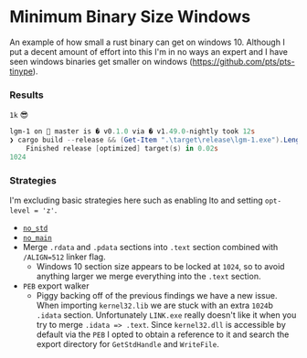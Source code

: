# Minimum Binary Size Windows
An example of how small a rust binary can get on windows 10. Although I put a decent 
amount of effort into this I'm in no ways an expert and I have seen windows binaries get 
smaller on windows (https://github.com/pts/pts-tinype).

### Results
`1k` :sunglasses:

```powershell
lgm-1 on  master is � v0.1.0 via � v1.49.0-nightly took 12s
❯ cargo build --release && (Get-Item ".\target\release\lgm-1.exe").Length
    Finished release [optimized] target(s) in 0.02s
1024
```

### Strategies
I'm excluding basic strategies here such as enabling lto and setting `opt-level = 'z'`.

* [`no_std`](https://github.com/johnthagen/min-sized-rust#removing-libstd-with-no_std)
* [`no_main`](https://github.com/johnthagen/min-sized-rust#remove-corefmt-with-no_main-and-careful-usage-of-libstd)
* Merge `.rdata` and `.pdata` sections into `.text` section combined with `/ALIGN=512` linker flag.
    * Windows 10 section size appears to be locked at `1024`, so to avoid anything larger
    we merge everything into the `.text` section.
* `PEB` export walker
    * Piggy backing off of the previous findings we have a new issue.  When importing
    `kernel32.lib` we are stuck with an extra `1024`b `.idata` section.  Unfortunately
    `LINK.exe` really doesn't like it when you try to merge `.idata => .text`.  Since 
    `kernel32.dll` is accessible by default via the `PEB` I opted to obtain a reference to
    it and search the export directory for `GetStdHandle` and `WriteFile`.